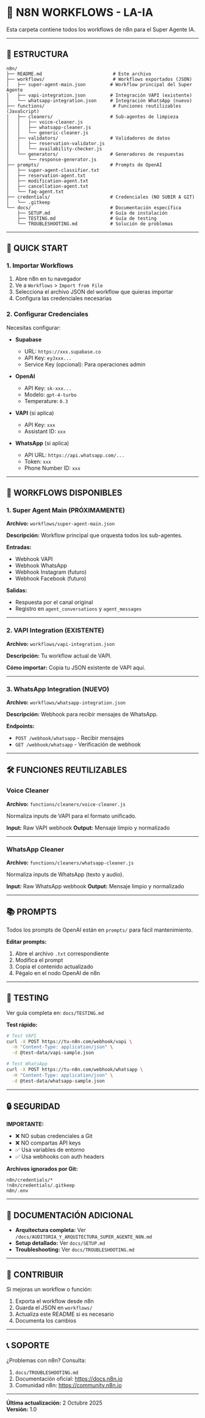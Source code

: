# 🤖 N8N WORKFLOWS - LA-IA

Esta carpeta contiene todos los workflows de n8n para el Super Agente IA.

---

## 📁 ESTRUCTURA

```
n8n/
├── README.md                          # Este archivo
├── workflows/                         # Workflows exportados (JSON)
│   ├── super-agent-main.json         # Workflow principal del Super Agente
│   ├── vapi-integration.json         # Integración VAPI (existente)
│   └── whatsapp-integration.json     # Integración WhatsApp (nuevo)
├── functions/                         # Funciones reutilizables (JavaScript)
│   ├── cleaners/                     # Sub-agentes de limpieza
│   │   ├── voice-cleaner.js
│   │   ├── whatsapp-cleaner.js
│   │   └── generic-cleaner.js
│   ├── validators/                   # Validadores de datos
│   │   ├── reservation-validator.js
│   │   └── availability-checker.js
│   └── generators/                   # Generadores de respuestas
│       └── response-generator.js
├── prompts/                          # Prompts de OpenAI
│   ├── super-agent-classifier.txt
│   ├── reservation-agent.txt
│   ├── modification-agent.txt
│   ├── cancellation-agent.txt
│   └── faq-agent.txt
├── credentials/                      # Credenciales (NO SUBIR A GIT)
│   └── .gitkeep
└── docs/                             # Documentación específica
    ├── SETUP.md                      # Guía de instalación
    ├── TESTING.md                    # Guía de testing
    └── TROUBLESHOOTING.md            # Solución de problemas

```

---

## 🚀 QUICK START

### 1. Importar Workflows

1. Abre n8n en tu navegador
2. Ve a `Workflows` > `Import from File`
3. Selecciona el archivo JSON del workflow que quieras importar
4. Configura las credenciales necesarias

### 2. Configurar Credenciales

Necesitas configurar:

- **Supabase**
  - URL: `https://xxx.supabase.co`
  - API Key: `eyJxxx...`
  - Service Key (opcional): Para operaciones admin

- **OpenAI**
  - API Key: `sk-xxx...`
  - Modelo: `gpt-4-turbo`
  - Temperature: `0.3`

- **VAPI** (si aplica)
  - API Key: `xxx`
  - Assistant ID: `xxx`

- **WhatsApp** (si aplica)
  - API URL: `https://api.whatsapp.com/...`
  - Token: `xxx`
  - Phone Number ID: `xxx`

---

## 📝 WORKFLOWS DISPONIBLES

### 1. Super Agent Main (PRÓXIMAMENTE)
**Archivo:** `workflows/super-agent-main.json`

**Descripción:** Workflow principal que orquesta todos los sub-agentes.

**Entradas:**
- Webhook VAPI
- Webhook WhatsApp
- Webhook Instagram (futuro)
- Webhook Facebook (futuro)

**Salidas:**
- Respuesta por el canal original
- Registro en `agent_conversations` y `agent_messages`

---

### 2. VAPI Integration (EXISTENTE)
**Archivo:** `workflows/vapi-integration.json`

**Descripción:** Tu workflow actual de VAPI.

**Cómo importar:**
Copia tu JSON existente de VAPI aquí.

---

### 3. WhatsApp Integration (NUEVO)
**Archivo:** `workflows/whatsapp-integration.json`

**Descripción:** Webhook para recibir mensajes de WhatsApp.

**Endpoints:**
- `POST /webhook/whatsapp` - Recibir mensajes
- `GET /webhook/whatsapp` - Verificación de webhook

---

## 🛠️ FUNCIONES REUTILIZABLES

### Voice Cleaner
**Archivo:** `functions/cleaners/voice-cleaner.js`

Normaliza inputs de VAPI para el formato unificado.

**Input:** Raw VAPI webhook
**Output:** Mensaje limpio y normalizado

---

### WhatsApp Cleaner
**Archivo:** `functions/cleaners/whatsapp-cleaner.js`

Normaliza inputs de WhatsApp (texto y audio).

**Input:** Raw WhatsApp webhook
**Output:** Mensaje limpio y normalizado

---

## 📚 PROMPTS

Todos los prompts de OpenAI están en `prompts/` para fácil mantenimiento.

**Editar prompts:**
1. Abre el archivo `.txt` correspondiente
2. Modifica el prompt
3. Copia el contenido actualizado
4. Pégalo en el nodo OpenAI de n8n

---

## 🧪 TESTING

Ver guía completa en: `docs/TESTING.md`

**Test rápido:**
```bash
# Test VAPI
curl -X POST https://tu-n8n.com/webhook/vapi \
  -H "Content-Type: application/json" \
  -d @test-data/vapi-sample.json

# Test WhatsApp
curl -X POST https://tu-n8n.com/webhook/whatsapp \
  -H "Content-Type: application/json" \
  -d @test-data/whatsapp-sample.json
```

---

## 🔒 SEGURIDAD

**IMPORTANTE:**
- ❌ NO subas credenciales a Git
- ❌ NO compartas API keys
- ✅ Usa variables de entorno
- ✅ Usa webhooks con auth headers

**Archivos ignorados por Git:**
```
n8n/credentials/*
!n8n/credentials/.gitkeep
n8n/.env
```

---

## 📖 DOCUMENTACIÓN ADICIONAL

- **Arquitectura completa:** Ver `/docs/AUDITORIA_Y_ARQUITECTURA_SUPER_AGENTE_N8N.md`
- **Setup detallado:** Ver `docs/SETUP.md`
- **Troubleshooting:** Ver `docs/TROUBLESHOOTING.md`

---

## 🤝 CONTRIBUIR

Si mejoras un workflow o función:

1. Exporta el workflow desde n8n
2. Guarda el JSON en `workflows/`
3. Actualiza este README si es necesario
4. Documenta los cambios

---

## 📞 SOPORTE

¿Problemas con n8n? Consulta:
1. `docs/TROUBLESHOOTING.md`
2. Documentación oficial: https://docs.n8n.io
3. Comunidad n8n: https://community.n8n.io

---

**Última actualización:** 2 Octubre 2025  
**Versión:** 1.0

